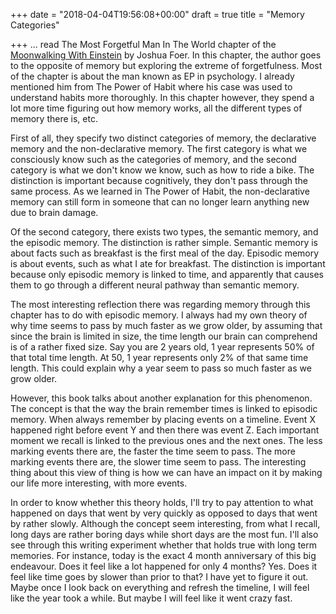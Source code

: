 +++
date = "2018-04-04T19:56:08+00:00"
draft = true
title = "Memory Categories"

+++
... read The Most Forgetful Man In The World chapter of the [Moonwalking With Einstein](https://www.amazon.com/Moonwalking-Einstein-Science-Remembering-Everything/dp/0143120530/ref=as_sl_pc_qf_sp_asin_til?tag=grochat-20&linkCode=w00&linkId=ed04a2458b6b056f6788ee21e5ceb646&creativeASIN=0143120530) by Joshua Foer. In this chapter, the author goes to the opposite of memory but exploring the extreme of forgetfulness. Most of the chapter is about the man known as EP in psychology. I already mentioned him from The Power of Habit where his case was used to understand habits more thoroughly. In this chapter however, they spend a lot more time figuring out how memory works, all the different types of memory there is, etc.

First of all, they specify two distinct categories of memory, the declarative memory and the non-declarative memory. The first category is what we consciously know such as the categories of memory, and the second category is what we don't know we know, such as how to ride a bike. The distinction is important because cognitively, they don't pass through the same process. As we learned in The Power of Habit, the non-declarative memory can still form in someone that can no longer learn anything new due to brain damage.

Of the second category, there exists two types, the semantic memory, and the episodic memory. The distinction is rather simple. Semantic memory is about facts such as breakfast is the first meal of the day. Episodic memory is about events, such as what I ate for breakfast. The distinction is important because only episodic memory is linked to time, and apparently that causes them to go through a different neural pathway than semantic memory.

The most interesting reflection there was regarding memory through this chapter has to do with episodic memory. I always had my own theory of why time seems to pass by much faster as we grow older, by assuming that since the brain is limited in size, the time length our brain can comprehend is of a rather fixed size. Say you are 2 years old, 1 year represents 50% of that total time length. At 50, 1 year represents only 2% of that same time length. This could explain why a year seem to pass so much faster as we grow older.

However, this book talks about another explanation for this phenomenon. The concept is that the way the brain remember times is linked to episodic memory. When always remember by placing events on a timeline. Event X happened right before event Y and then there was event Z. Each important moment we recall is linked to the previous ones and the next ones. The less marking events there are, the faster the time seem to pass. The more marking events there are, the slower time seem to pass. The interesting thing about this view of thing is how we can have an impact on it by making our life more interesting, with more events.

In order to know whether this theory holds, I'll try to pay attention to what happened on days that went by very quickly as opposed to days that went by rather slowly. Although the concept seem interesting, from what I recall, long days are rather boring days while short days are the most fun. I'll also see through this writing experiment whether that holds true with long term memories. For instance, today is the exact 4 month anniversary of this big endeavour. Does it feel like a lot happened for only 4 months? Yes. Does it feel like time goes by slower than prior to that? I have yet to figure it out. Maybe once I look back on everything and refresh the timeline, I will feel like the year took a while. But maybe I will feel like it went crazy fast.